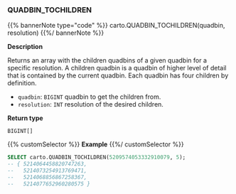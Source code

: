 ### QUADBIN_TOCHILDREN

{{% bannerNote type="code" %}}
carto.QUADBIN_TOCHILDREN(quadbin, resolution)
{{%/ bannerNote %}}

**Description**

Returns an array with the children quadbins of a given quadbin for a specific resolution. A children quadbin is a quadbin of higher level of detail that is contained by the current quadbin. Each quadbin has four children by definition.

* `quadbin`: `BIGINT` quadbin to get the children from.
* `resolution`: `INT` resolution of the desired children.

**Return type**

`BIGINT[]`

{{% customSelector %}}
**Example**
{{%/ customSelector %}}

```sql
SELECT carto.QUADBIN_TOCHILDREN(5209574053332910079, 5);
-- { 5214064458820747263,
--   5214073254913769471,
--   5214068856867258367,
--   5214077652960280575 }
```